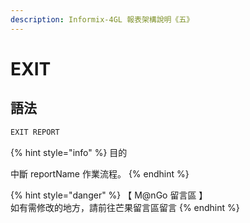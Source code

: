 ```yaml
---
description: Informix-4GL 報表架構說明《五》
---
```


# EXIT

## 語法

```objectivec
EXIT REPORT
```

{% hint style="info" %}
目的

中斷 reportName 作業流程。
{% endhint %}

{% hint style="danger" %}
【 M@nGo 留言區 】\
如有需修改的地方，請前往芒果留言區留言
{% endhint %}
